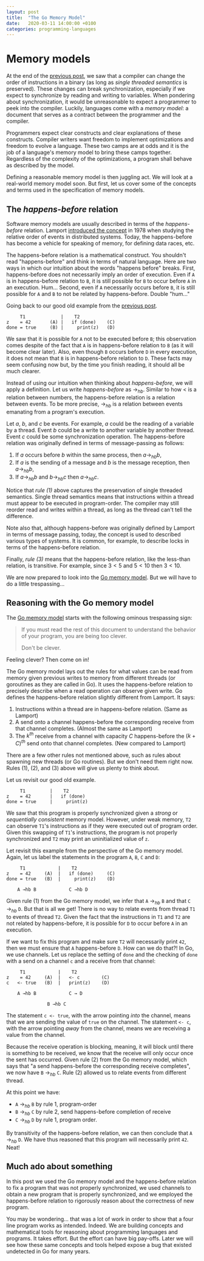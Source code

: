 ```yaml
---
layout: post
title:  "The Go Memory Model"
date:   2020-03-11 14:00:00 +0100
categories: programming-languages
---
```

<script type="text/x-mathjax-config">
MathJax.Hub.Config({
  tex2jax: {
    inlineMath: [['$','$'], ['\\(','\\)']],
    processEscapes: true
  }
});
</script>
<script src="https://cdnjs.cloudflare.com/ajax/libs/mathjax/2.7.0/MathJax.js?config=TeX-AMS-MML_HTMLorMML" type="text/javascript"></script>

# Memory models

At the end of the [previous post][mmp1], we saw that a compiler can change the order of instructions in a binary (as long as *single threaded semantics* is preserved).  These changes can break synchronization, especially if we expect to synchronize by reading and writing to variables.
When pondering about synchronization, it would be unreasonable to expect a programmer to peek into the compiler.  Luckily, languages come with a *memory model*: a document that serves as a contract between the programmer and the compiler.

Programmers expect clear constructs and clear explanations of these constructs.  Compiler writers want freedom to implement optimizations and freedom to evolve a language.   These two camps are at odds and it is the job of a language's memory model to bring these camps together.  Regardless of the complexity of the optimizations, a program shall behave as described by the model.

Defining a reasonable memory model is then juggling act.  We will look at a real-world memory model soon.  But first, let us cover some of the concepts and terms used in the specification of memory models.


## The *happens-before* relation

Software memory models are usually described in terms of the *happens-before* relation.  Lamport [introduced the concept][lamport78] in 1978 when studying the relative order of events in distributed systems.  Today, the happens-before has become a vehicle for speaking of memory, for defining data races, etc.

The happens-before relation is a mathematical construct.  You shouldn't read "happens-before" and think in terms of natural language.  Here are two ways in which our intuition about the words "happens before" breaks.  First, happens-before does not necessarily imply an order of execution.  Even if `A` is in happens-before relation to `B`, it is still possible for `B` to occur before `A` in an execution.  Hum...    Second, even if `A` necessarily occurs before `B`, it is still possible for `A` and `B` to not be related by happens-before.  Double "hum..."

Going back to our good old example from the [previous post][mmp1].

```
     T1             |    T2
z    = 42       (A) |   if (done)    (C)
done = true     (B) |     print(z)   (D)
```

We saw that it is possible for `A` not to be executed before `B`; this observation comes despite of the fact that `A` is in happens-before relation to `B` (as it will become clear later).
Also, even though `B` occurs before `D` in every execution, it does not mean that `B` is in happens-before relation to `D`.  These facts may seem confusing now but, by the time you finish reading, it should all be much clearer.

Instead of using our intuition when thinking about *happens-before*, we will apply a definition.  Let us write *happens-before* as $\rightarrow_{hb}$.  Similar to how $<$ is a relation between numbers, the happens-before relation is a relation between events. To be more precise, $\rightarrow_{hb}$ is a relation between events emanating from a program's execution.

Let $a$, $b$, and $c$ be events.  For example, $a$ could be the reading of a variable by a thread.  Event $b$ could be a write to another variable by another thread.  Event $c$ could be some synchronization operation.  The happens-before relation was originally defined in terms of message-passing as follows:

1. If $a$ occurs before $b$ within the same process, then $a \rightarrow_{hb} b$,
2. If $a$ is the sending of a message and $b$ is the message reception, then $a \rightarrow_{hb} b$,
3. If $a \rightarrow_{hb} b$ and $b \rightarrow_{hb} c$ then $a \rightarrow_{hb} c$.

Notice that *rule (1)* above captures the preservation of single threaded semantics.  Single thread semantics means that instructions within a thread must appear to be executed in program-order.  The compiler may still reorder read and writes within a thread, as long as the thread can't tell the difference.

Note also that, although happens-before was originally defined by Lamport in terms of message passing, today, the concept is used to described various types of systems.  It is common, for example, to describe locks in terms of the happens-before relation.

Finally, *rule (3)* means that the happens-before relation, like the less-than relation, is transitive.  For example, since $3 < 5$ and $5 < 10$ then $3 < 10$.

We are now prepared to look into the [Go memory model][gomm].  But we will have to do a little trespassing...


## Reasoning with the Go memory model

The [Go memory model][gomm] starts with the following ominous trespassing sign:

> If you must read the rest of this document to understand the behavior of your program, you are being too clever.
>
> Don't be clever. 

Feeling clever?  Then come on in!

The Go memory model lays out the rules for what values can be read from memory given previous writes to memory from different threads (or goroutines as they are called in Go).  It uses the happens-before relation to precisely describe when a read operation can observe given write.  Go defines the happens-before relation slightly different from Lamport.  It says:

1. Instructions within a thread are in happens-before relation.  (Same as Lamport)
2. A send onto a channel happens-before the corresponding receive from that channel completes.  (Almost the same as Lamport)
3. The $k^{th}$ receive from a channel with capacity $C$ happens-before the $(k+C)^{th}$ send onto that channel completes.  (New compared to Lamport)

There are a few other rules not mentioned above, such as rules about spawning new threads (or Go routines).  But we don't need them right now.  Rules (1), (2), and (3) above will give us plenty to think about.

Let us revisit our good old example.

```
     T1         |    T2
z    = 42       |   if (done)
done = true     |     print(z)
```

We saw that this program is properly synchronized given a *strong* or *sequentially consistent* memory model.  However, under weak memory, `T2` can observe `T1`'s instructions as if they were executed out of program order.  Given this swapping of `T1`'s instructions, the program is not properly synchronized and `T2` may print an uninitialized value of `z`.

Let revisit this example from the perspective of the Go memory model.  Again, let us label the statements in the program `A`, `B`, `C` and `D`:

```
     T1            |    T2
z    = 42     (A)  |   if (done)     (C)
done = true   (B)  |     print(z)    (D)

    A →hb B            C →hb D
```

Given rule (1) from the Go memory model, we infer that `A` $\rightarrow_{hb}$ `B` and that `C` $\rightarrow_{hb}$ `D`.  But that is all we get!  There is no way to relate events from thread `T1` to events of thread `T2`.  Given the fact that the instructions in `T1` and `T2` are not related by happens-before, it is possible for `D` to occur before `A` in an execution.

If we want to fix this program and make sure `T2` will necessarily print `42`, then we must ensure that `A` happens-before `D`.  How can we do that?!  In Go, we use channels.  Let us replace the setting of `done` and the checking of `done` with a send on a channel `c` and a receive from that channel:

```
     T1            |    T2
z    = 42     (A)  |   <- c        (C)
c   <- true   (B)  |   print(z)    (D)

    A →hb B            C → D

               B →hb C
```

The statement `c <- true`, with the arrow pointing *into* the channel, means that we are sending the value of `true` on the channel.  The statement `<- c`, with the arrow pointing *away* from the channel, means we are receiving a value from the channel.

Because the receive operation is blocking, meaning, it will block until there is something to be received, we know that the receive will only occur once the sent has occurred.  Given rule (2) from the Go memory model, which says that "a send happens-before the corresponding receive completes", we now have `B` $\rightarrow_{hb}$ `C`.  Rule (2) allowed us to relate events from different thread.

At this point we have:

- `A` $\rightarrow_{hb}$ `B` by rule 1, program-order
- `B` $\rightarrow_{hb}$ `C` by rule 2, send happens-before completion of receive
- `C` $\rightarrow_{hb}$ `D` by rule 1, program order.

By transitivity of the happens-before relation, we can then conclude that `A` $\rightarrow_{hb}$ `D`.   We have thus reasoned that this program will necessarily print `42`.  Neat!


## Much ado about something

In this post we used the Go memory model and the happens-before relation to fix a program that was not properly synchronized, we used channels to obtain a new program that is properly synchronized, and we employed the happens-before relation to rigorously reason about the correctness of new program.

You may be wondering... that was a lot of work in order to show that a four line program works as intended.  Indeed.  We are building concepts and mathematical tools for reasoning about programming languages and programs.  It takes effort.  But the effort can have big pay-offs.  Later we will see how these same concepts and tools helped expose a bug that existed undetected in Go for many years.


[mmp1]: /programming-languages/2020/03/05/memory-models.html
[gomm]: https://golang.org/ref/mem
[lamport78]: https://dl.acm.org/doi/abs/10.1145/3335772.3335934
